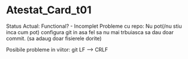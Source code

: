# Atestat_Card_t01

Status Actual: Functional? - Incomplet
              Probleme cu repo: Nu pot(/nu stiu inca cum pot) configura git in asa fel sa nu mai trbuiasca sa dau doar commit. (sa adaug doar fisierele dorite)

Posibile probleme in viitor: git LF --> CRLF

